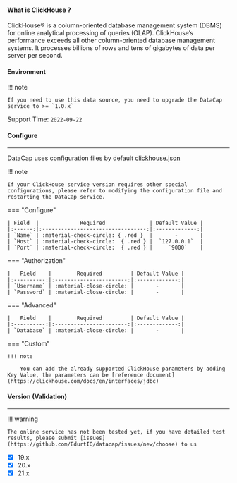 #### What is ClickHouse ?

ClickHouse® is a column-oriented database management system (DBMS) for online analytical processing of queries (OLAP). ClickHouse’s performance exceeds all other column-oriented database management systems. It processes billions of rows and tens of gigabytes of data per server per second.

#### Environment

!!! note

    If you need to use this data source, you need to upgrade the DataCap service to >= `1.0.x`

Support Time: `2022-09-22`

#### Configure

---

DataCap uses configuration files by default [clickhouse.json](https://github.com/EdurtIO/datacap/blob/develop/server/src/main/etc/conf/plugins/jdbc/clickhouse.json)

!!! note

    If your ClickHouse service version requires other special configurations, please refer to modifying the configuration file and restarting the DataCap service.

=== "Configure"

    | Field  |             Required              | Default Value |
    |:------:|:---------------------------------:|:-------------:|
    | `Name` | :material-check-circle: { .red }  |       -       |
    | `Host` | :material-check-circle:  { .red } |  `127.0.0.1`  |
    | `Port` | :material-check-circle:  { .red } |     `9000`    |

=== "Authorization"

    |   Field    |        Required         | Default Value |
    |:----------:|:-----------------------:|:-------------:|
    | `Username` | :material-close-circle: |       -       |
    | `Password` | :material-close-circle: |       -       |

=== "Advanced"

    |   Field    |        Required         | Default Value |
    |:----------:|:-----------------------:|:-------------:|
    | `Database` | :material-close-circle: |       -       |

=== "Custom"

    !!! note

        You can add the already supported ClickHouse parameters by adding Key Value, the parameters can be [reference document](https://clickhouse.com/docs/en/interfaces/jdbc)

#### Version (Validation)

---

!!! warning

    The online service has not been tested yet, if you have detailed test results, please submit [issues](https://github.com/EdurtIO/datacap/issues/new/choose) to us

- [x] 19.x
- [x] 20.x
- [x] 21.x
